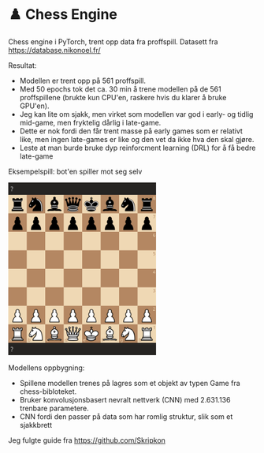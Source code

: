 # ♟️ Chess Engine
Chess engine i PyTorch, trent opp data fra proffspill. Datasett fra https://database.nikonoel.fr/ 

Resultat:
- Modellen er trent opp på 561 proffspill. 
- Med 50 epochs tok det ca. 30 min å trene modellen på de 561 proffspillene (brukte kun CPU'en, raskere hvis du klarer å bruke GPU'en). 
- Jeg kan lite om sjakk, men virket som modellen var god i early- og tidlig mid-game, men fryktelig dårlig i late-game.
- Dette er nok fordi den får trent masse på early games som er relativt like, men ingen late-games er like og den vet da ikke hva den skal gjøre.
- Leste at man burde bruke dyp reinforcment learning (DRL) for å få bedre late-game

Eksempelspill: bot'en spiller mot seg selv
<p align="left">
  <img src="eksempel_game.gif" alt="Chess Engine Demo" width="300" />
</p>

Modellens oppbygning:
- Spillene modellen trenes på lagres som et objekt av typen Game fra chess-bibloteket. 
- Bruker konvolusjonsbasert nevralt nettverk (CNN) med 2.631.136 trenbare parametere.
- CNN fordi den passer på data som har romlig struktur, slik som et sjakkbrett

Jeg fulgte guide fra https://github.com/Skripkon 
